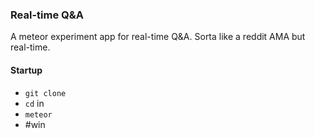 
### Real-time Q&A

A meteor experiment app for real-time Q&A. Sorta like a reddit AMA but real-time.


#### Startup

- `git clone`
- `cd` in
- `meteor`
- #win
